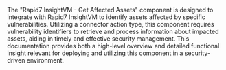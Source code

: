 The "Rapid7 InsightVM - Get Affected Assets" component is designed to integrate with Rapid7 InsightVM to identify assets affected by specific vulnerabilities. Utilizing a connector action type, this component requires vulnerability identifiers to retrieve and process information about impacted assets, aiding in timely and effective security management. This documentation provides both a high-level overview and detailed functional insight relevant for deploying and utilizing this component in a security-driven environment.
